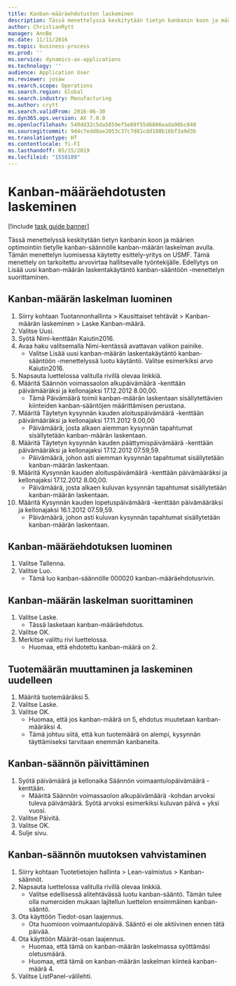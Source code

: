 ```yaml
---
title: Kanban-määräehdotusten laskeminen
description: Tässä menettelyssä keskitytään tietyn kanbanin koon ja määrien optimointiin tietylle kanban-säännölle kanban-määrän laskelman avulla.
author: ChristianRytt
manager: AnnBe
ms.date: 11/11/2016
ms.topic: business-process
ms.prod: ''
ms.service: dynamics-ax-applications
ms.technology: ''
audience: Application User
ms.reviewer: josaw
ms.search.scope: Operations
ms.search.region: Global
ms.search.industry: Manufacturing
ms.author: crytt
ms.search.validFrom: 2016-06-30
ms.dyn365.ops.version: AX 7.0.0
ms.openlocfilehash: 540dd32c5da5859ef5e69f55d6806eada90bc840
ms.sourcegitcommit: 9d4c7edd0ae2053c37c7d81cdd180b16bf3a9d3b
ms.translationtype: HT
ms.contentlocale: fi-FI
ms.lasthandoff: 05/15/2019
ms.locfileid: "1558189"
---
```

# <a name="calculate-kanban-quantity-suggestions"></a>Kanban-määräehdotusten laskeminen

[!include [task guide banner](../../includes/task-guide-banner.md)]

Tässä menettelyssä keskitytään tietyn kanbanin koon ja määrien optimointiin tietylle kanban-säännölle kanban-määrän laskelman avulla. Tämän menettelyn luomisessa käytetty esittely-yritys on USMF. Tämä menettely on tarkoitettu arvovirtaa hallitsevalle työntekijälle. Edellytys on Lisää uusi kanban-määrän laskentakäytäntö kanban-sääntöön -menettelyn suorittaminen.


## <a name="create-a-kanban-quantity-calculation"></a>Kanban-määrän laskelman luominen
1. Siirry kohtaan Tuotannonhallinta > Kausittaiset tehtävät > Kanban-määrän laskeminen > Laske Kanban-määrä.
2. Valitse Uusi.
3. Syötä Nimi-kenttään Kaiutin2016.
4. Avaa haku valitsemalla Nimi-kentässä avattavan valikon painike.
    * Valitse Lisää uusi kanban-määrän laskentakäytäntö kanban-sääntöön -menettelyssä luotu käytäntö. Valitse esimerkiksi arvo Kaiutin2016.  
5. Napsauta luettelossa valitulla rivillä olevaa linkkiä.
6. Määritä Säännön voimassaolon alkupäivämäärä -kenttään päivämääräksi ja kellonajaksi 17.12.2012 8.00,00.
    * Tämä Päivämäärä toimii kanban-määrän laskentaan sisällytettävien kiinteiden kanban-sääntöjen määrittämisen perustana.  
7. Määritä Täytetyn kysynnän kauden aloituspäivämäärä -kenttään päivämääräksi ja kellonajaksi 17.11.2012 9.00,00
    * Päivämäärä, josta alkaen aiemman kysynnän tapahtumat sisällytetään kanban-määrän laskentaan.  
8. Määritä Täytetyn kysynnän kauden päättymispäivämäärä -kenttään päivämääräksi ja kellonajaksi 17.12.2012 07.59,59.
    * Päivämäärä, johon asti aiemman kysynnän tapahtumat sisällytetään kanban-määrän laskentaan.  
9. Määritä Kysynnän kauden aloituspäivämäärä -kenttään päivämääräksi ja kellonajaksi 17.12.2012 8.00,00.
    * Päivämäärä, josta alkaen kuluvan kysynnän tapahtumat sisällytetään kanban-määrän laskentaan.  
10. Määritä Kysynnän kauden lopetuspäivämäärä -kenttään päivämääräksi ja kellonajaksi 16.1.2012 07.59,59.
    * Päivämäärä, johon asti kuluvan kysynnän tapahtumat sisällytetään kanban-määrän laskentaan.  

## <a name="generate-kanban-quantity-proposal"></a>Kanban-määräehdotuksen luominen
1. Valitse Tallenna.
2. Valitse Luo.
    * Tämä luo kanban-säännölle 000020 kanban-määräehdotusrivin.  

## <a name="run-kanban-quantity-calculation"></a>Kanban-määrän laskelman suorittaminen
1. Valitse Laske.
    * Tässä lasketaan kanban-määräehdotus.  
2. Valitse OK.
3. Merkitse valittu rivi luettelossa.
    * Huomaa, että ehdotettu kanban-määrä on 2.  

## <a name="change-product-quantity-and-calculate-again"></a>Tuotemäärän muuttaminen ja laskeminen uudelleen
1. Määritä tuotemääräksi 5.
2. Valitse Laske.
3. Valitse OK.
    * Huomaa, että jos kanban-määrä on 5, ehdotus muutetaan kanban-määräksi 4.  
    * Tämä johtuu siitä, että kun tuotemäärä on alempi, kysynnän täyttämiseksi tarvitaan enemmän kanbaneita.  

## <a name="update-kanban-rule"></a>Kanban-säännön päivittäminen
1. Syötä päivämäärä ja kellonaika Säännön voimaantulopäivämäärä -kenttään.
    * Määritä Säännön voimassaolon alkupäivämäärä -kohdan arvoksi tuleva päivämäärä. Syötä arvoksi esimerkiksi kuluvan päivä + yksi vuosi.  
2. Valitse Päivitä.
3. Valitse OK.
4. Sulje sivu.

## <a name="validate-change-on-kanban-rule"></a>Kanban-säännön muutoksen vahvistaminen
1. Siirry kohtaan Tuotetietojen hallinta > Lean-valmistus > Kanban-säännöt.
2. Napsauta luettelossa valitulla rivillä olevaa linkkiä.
    * Valitse edellisessä alitehtävässä luotu kanban-sääntö. Tämän tulee olla numeroiden mukaan lajitellun luettelon ensimmäinen kanban-sääntö.  
3. Ota käyttöön Tiedot-osan laajennus.
    * Ota huomioon voimaantulopäivä. Sääntö ei ole aktiivinen ennen tätä päivää.  
4. Ota käyttöön Määrät-osan laajennus.
    * Huomaa, että tämä on kanban-määrän laskelmassa syöttämäsi oletusmäärä.  
    * Huomaa, että tämä on kanban-määrän laskelman kiinteä kanban-määrä 4.  
5. Valitse ListPanel-välilehti.

